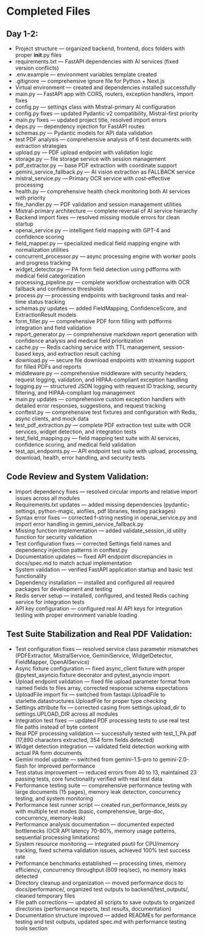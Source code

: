 # Completed Files

## Day 1-2:

- Project structure — organized backend, frontend, docs folders with proper **init**.py files
- requirements.txt — FastAPI dependencies with AI services (fixed version conflicts)
- .env.example — environment variables template created
- .gitignore — comprehensive ignore file for Python + Next.js
- Virtual environment — created and dependencies installed successfully
- main.py — FastAPI app with CORS, routers, exception handlers, import fixes
- config.py — settings class with Mistral-primary AI configuration 
- config.py fixes — updated Pydantic v2 compatibility, Mistral-first priority
- main.py fixes — updated project title, resolved import errors
- deps.py — dependency injection for FastAPI routes
- schemas.py — Pydantic models for API data validation
- test PDF analysis — comprehensive analysis of 6 test documents with extraction strategies
- upload.py — PDF upload endpoint with validation logic
- storage.py — file storage service with session management
- pdf_extractor.py — base PDF extraction with coordinate support
- gemini_service_fallback.py — AI vision extraction as FALLBACK service
- mistral_service.py — Primary OCR service with cost-effective processing
- health.py — comprehensive health check monitoring both AI services with priority
- file_handler.py — PDF validation and session management utilities
- Mistral-primary architecture — complete reversal of AI service hierarchy
- Backend import fixes — resolved missing module errors for clean startup
- openai_service.py — intelligent field mapping with GPT-4 and confidence scoring
- field_mapper.py — specialized medical field mapping engine with normalization utilities
- concurrent_processor.py — async processing engine with worker pools and progress tracking
- widget_detector.py — PA form field detection using pdfforms with medical field categorization
- processing_pipeline.py — complete workflow orchestration with OCR fallback and confidence thresholds
- process.py — processing endpoints with background tasks and real-time status tracking
- schemas.py updates — added FieldMapping, ConfidenceScore, and ExtractionResult models
- form_filler.py — comprehensive PDF form filling with pdfforms integration and field validation
- report_generator.py — comprehensive markdown report generation with confidence analysis and medical field prioritization
- cache.py — Redis caching service with TTL management, session-based keys, and extraction result caching
- download.py — secure file download endpoints with streaming support for filled PDFs and reports
- middleware.py — comprehensive middleware with security headers, request logging, validation, and HIPAA-compliant exception handling
- logging.py — structured JSON logging with request ID tracking, security filtering, and HIPAA-compliant log management
- main.py updates — comprehensive custom exception handlers with detailed error responses, suggestions, and request tracking
- conftest.py — comprehensive test fixtures and configuration with Redis, async clients, and mock data
- test_pdf_extraction.py — complete PDF extraction test suite with OCR services, widget detection, and integration tests
- test_field_mapping.py — field mapping test suite with AI services, confidence scoring, and medical field validation
- test_api_endpoints.py — API endpoint test suite with upload, processing, download, health, error handling, and security tests

## Code Review and System Validation:

- Import dependency fixes — resolved circular imports and relative import issues across all modules
- Requirements.txt updates — added missing dependencies (pydantic-settings, python-magic, aiofiles, pdf libraries, testing packages)
- Syntax error fixes — corrected f-string nesting in openai_service.py and import error handling in gemini_service_fallback.py
- Missing function implementation — added validate_session_id utility function for security validation
- Test configuration fixes — corrected Settings field names and dependency injection patterns in conftest.py
- Documentation updates — fixed API endpoint discrepancies in docs/spec.md to match actual implementation
- System validation — verified FastAPI application startup and basic test functionality
- Dependency installation — installed and configured all required packages for development and testing
- Redis server setup — installed, configured, and tested Redis caching service for integration tests
- API key configuration — configured real AI API keys for integration testing with proper environment variable loading

## Test Suite Stabilization and Real PDF Validation:

- Test configuration fixes — resolved service class parameter mismatches (PDFExtractor, MistralService, GeminiService, WidgetDetector, FieldMapper, OpenAIService)
- Async fixture configuration — fixed async_client fixture with proper @pytest_asyncio.fixture decorator and pytest_asyncio import
- Upload endpoint validation — fixed file upload parameter format from named fields to files array, corrected response schema expectations
- UploadFile import fix — switched from fastapi.UploadFile to starlette.datastructures.UploadFile for proper type checking
- Settings attribute fix — corrected casing from settings.upload_dir to settings.UPLOAD_DIR across all modules
- Integration test fixes — updated PDF processing tests to use real test file paths instead of byte content
- Real PDF processing validation — successfully tested with test_1_PA.pdf (17,890 characters extracted, 354 form fields detected)
- Widget detection integration — validated field detection working with actual PA form documents
- Gemini model update — switched from gemini-1.5-pro to gemini-2.0-flash for improved performance
- Test status improvement — reduced errors from 40 to 13, maintained 23 passing tests, core functionality verified with real test data
- Performance testing suite — comprehensive performance testing with large documents (15 pages), memory leak detection, concurrency testing, and system monitoring
- Performance test runner script — created run_performance_tests.py with multiple test modes (basic, comprehensive, large-doc, concurrency, memory-leak)
- Performance analysis documentation — documented expected bottlenecks (OCR API latency 70-80%, memory usage patterns, sequential processing limitations)
- System resource monitoring — integrated psutil for CPU/memory tracking, fixed schema validation issues, achieved 100% test success rate
- Performance benchmarks established — processing times, memory efficiency, concurrency throughput (609 req/sec), no memory leaks detected
- Directory cleanup and organization — moved performance docs to docs/performance/, organized test outputs to backend/test_outputs/, cleaned temporary files
- File path corrections — updated all scripts to save outputs to organized directories (performance reports, test results, documentation)
- Documentation structure improved — added READMEs for performance testing and test outputs, updated spec.md with performance testing tools section

